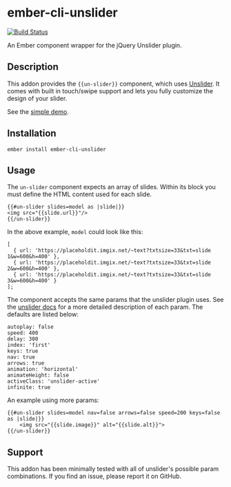 # ember-cli-unslider

[![Build Status](https://travis-ci.org/jamiechong/ember-cli-unslider.svg?branch=master)](https://travis-ci.org/jamiechong/ember-cli-unslider)

An Ember component wrapper for the jQuery Unslider plugin.

## Description

This addon provides the `{{un-slider}}` component, which uses [Unslider](http://unslider.com/). It comes with built in touch/swipe support and lets you fully customize the design of your slider.

See the [simple demo](http://jamiechong.github.io/ember-cli-unslider/).

## Installation

`ember install ember-cli-unslider`

## Usage

The `un-slider` component expects an array of slides. Within its block you must define the HTML content used for each slide.

```
{{#un-slider slides=model as |slide|}}
<img src="{{slide.url}}"/>
{{/un-slider}}
```

In the above example, `model` could look like this: 

```
[
  { url: 'https://placeholdit.imgix.net/~text?txtsize=33&txt=slide 1&w=600&h=400' }, 
  { url: 'https://placeholdit.imgix.net/~text?txtsize=33&txt=slide 2&w=600&h=400' }, 
  { url: 'https://placeholdit.imgix.net/~text?txtsize=33&txt=slide 3&w=600&h=400' }
];
```


The component accepts the same params that the unslider plugin uses. See the [unslider docs](http://unslider.com/) for a more detailed description of each param. The defaults are listed below:

```
autoplay: false
speed: 400
delay: 300
index: 'first'
keys: true
nav: true
arrows: true
animation: 'horizontal'
animateHeight: false
activeClass: 'unslider-active'
infinite: true
```


An example using more params: 

```
{{#un-slider slides=model nav=false arrows=false speed=200 keys=false as |slide|}}
    <img src="{{slide.image}}" alt="{{slide.alt}}">
{{/un-slider}}

```


## Support

This addon has been minimally tested with all of unslider's possible param combinations. If you find an issue, please report it on GitHub.